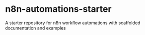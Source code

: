 # n8n-automations-starter
A starter repository for n8n workflow automations with scaffolded documentation and examples
